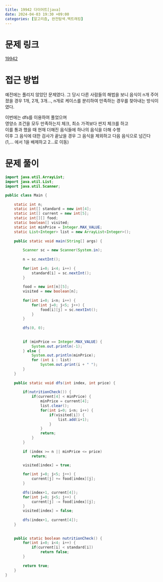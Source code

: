 ```yaml
---
title: 19942 다이어트[java]
date: 2024-04-03 19:30 +09:00
categories: [알고리즘, 완전탐색.백트래킹]
---
```

# 문제 링크
[19942](https://www.acmicpc.net/problem/19942)

# 접근 방법
예전에는 풀리지 않았던 문제였다. 그 당시 다른 사람들의 해법을 보니 음식이 n개 주어졌을 경우 1개, 2개, 3개..., n개로 케이스를 분리하여 만족하는 경우를 찾아내는 방식이였다.

이번에는 dfs를 이용하여 풀었으며<br>영양소 조건을 모두 만족하는지 체크, 최소 가격보다 싼지 체크를 하고<br> 이를 통과 했을 때 현재 더해진 음식들에 하나의 음식을 더해 수행<br>이후 그 음식에 대한 검사가 끝났을 경우 그 음식을 제외하고 다음 음식으로 넘긴다<br>(1,... 에서 1을 배제하고 2...로 이동)

# 문제 풀이
```java
import java.util.ArrayList;
import java.util.List;
import java.util.Scanner;

public class Main {
	
	static int n;
	static int[] standard = new int[4];
	static int[] current = new int[5];
	static int[][] food;
	static boolean[] visited;
	static int minPrice = Integer.MAX_VALUE;
	static List<Integer> list = new ArrayList<Integer>();
	
	public static void main(String[] args) {
		
		Scanner sc = new Scanner(System.in);
		
		n = sc.nextInt();
		
		for(int i=0; i<4; i++) {
			standard[i] = sc.nextInt();
		}
		
		food = new int[n][5];
		visited = new boolean[n];
		
		for(int i=0; i<n; i++) {
			for(int j=0; j<5; j++) {
				food[i][j] = sc.nextInt();
			}
		}
		
		dfs(0, 0);
		
		
		if (minPrice == Integer.MAX_VALUE) {
            System.out.println(-1);
        } else {
            System.out.println(minPrice);
            for (int i : list) 
            	System.out.print(i + " ");
        }
	}
	
	public static void dfs(int index, int price) {
		
		if(nutritionCheck()) {
			if(current[4] < minPrice) {
				minPrice = current[4];
				list.clear();
				for(int i=0; i<n; i++) {
					if(visited[i]) {
						list.add(i+1);
					}
				}
				return;
			}
		}
		
		if (index >= n || minPrice <= price) 
			return;

		visited[index] = true;
		
		for(int j=0; j<5; j++) {
			current[j] += food[index][j];
		}
		
		dfs(index+1, current[4]);
		for(int j=0; j<5; j++) {
			current[j] -= food[index][j];
		}
		visited[index] = false;
		
		dfs(index+1, current[4]);
	}
	
	
	public static boolean nutritionCheck() {
		for(int i=0; i<4; i++) {
			if(current[i] < standard[i])
				return false;
		}
		
		return true;
	}
}

```

